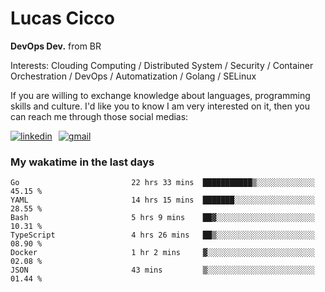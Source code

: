 # Lucas Cicco

**DevOps Dev.** from BR

Interests: Clouding Computing / Distributed System / Security / Container Orchestration / DevOps / Automatization / Golang / SELinux

If you are willing to exchange knowledge about languages, programming skills and culture. I'd like you to know I am very interested on it, then you can reach me through those social medias:

<div style="display: flex; align-items: center; gap: 10px;">
  <a href="https://www.linkedin.com/in/lucas-vitor-de-cicco" target="_blank">
    <img
      src="https://img.shields.io/badge/-LinkedIn-%230077B5?style=for-the-badge&logo=linkedin&logoColor=white"
      alt="linkedin"
      target="_blank" 
    />
  </a>
  <a href="mailto:lucasvitorx1@gmail.com">
      <img
        src="https://img.shields.io/badge/-Gmail-%23333?style=for-the-badge&logo=gmail&logoColor=white"
        alt="gmail"
        target="_blank"
      />
  </a>
</div>

### My wakatime in the last days

<!--START_SECTION:waka-->

```text
Go                         22 hrs 33 mins  ███████████▒░░░░░░░░░░░░░   45.15 %
YAML                       14 hrs 15 mins  ███████░░░░░░░░░░░░░░░░░░   28.55 %
Bash                       5 hrs 9 mins    ██▓░░░░░░░░░░░░░░░░░░░░░░   10.31 %
TypeScript                 4 hrs 26 mins   ██▒░░░░░░░░░░░░░░░░░░░░░░   08.90 %
Docker                     1 hr 2 mins     ▓░░░░░░░░░░░░░░░░░░░░░░░░   02.08 %
JSON                       43 mins         ▒░░░░░░░░░░░░░░░░░░░░░░░░   01.44 %
```

<!--END_SECTION:waka-->
